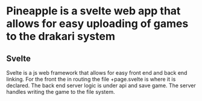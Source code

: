 # Pineapple is a svelte web app that allows for easy uploading of games to the drakari system

## Svelte

Svelte is a js web framework that allows for easy front end and back end linking. For the front the in routing the file +page.svelte is where it is declared. The back end server logic is under api and save game.  The server handles writing the game to the file system.
